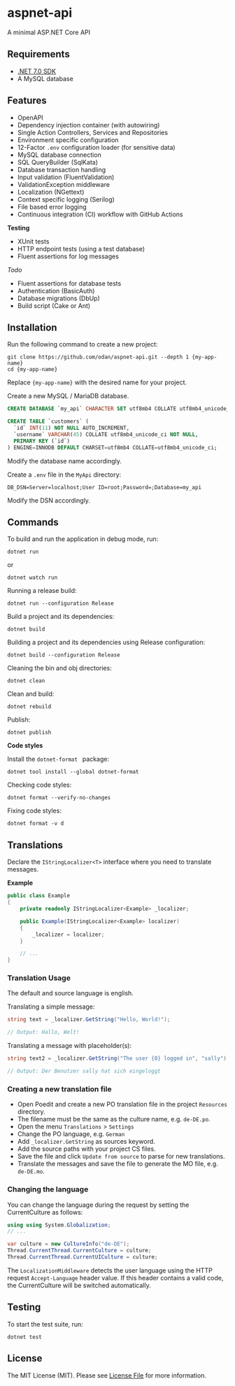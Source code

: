 # aspnet-api

A minimal ASP.NET Core API

## Requirements

* [.NET 7.0 SDK](https://dotnet.microsoft.com/en-us/download/dotnet/7.0)
* A MySQL database

## Features

* OpenAPI
* Dependency injection container (with autowiring)
* Single Action Controllers, Services and Repositories
* Environment specific configuration
* 12-Factor `.env` configuration loader (for sensitive data)
* MySQL database connection
* SQL QueryBuilder (SqlKata)
* Database transaction handling
* Input validation (FluentValidation)
* ValidationException middleware
* Localization (NGettext)
* Context specific logging (Serilog)
* File based error logging
* Continuous integration (CI) workflow with GitHub Actions

**Testing**

* XUnit tests
* HTTP endpoint tests (using a test database)
* Fluent assertions for log messages

*Todo*

* Fluent assertions for database tests 
* Authentication (BasicAuth)
* Database migrations (DbUp)
* Build script (Cake or Ant)

## Installation

Run the following command to create a new project:

```
git clone https://github.com/odan/aspnet-api.git --depth 1 {my-app-name}
cd {my-app-name}
```

Replace `{my-app-name}` with the desired name for your project. 


Create a new MySQL / MariaDB database.

```sql
CREATE DATABASE `my_api` CHARACTER SET utf8mb4 COLLATE utf8mb4_unicode_ci; 

CREATE TABLE `customers` (
  `id` INT(11) NOT NULL AUTO_INCREMENT,
  `username` VARCHAR(45) COLLATE utf8mb4_unicode_ci NOT NULL,
  PRIMARY KEY (`id`)
) ENGINE=INNODB DEFAULT CHARSET=utf8mb4 COLLATE=utf8mb4_unicode_ci;
```

Modify the database name accordingly.

Create a `.env` file in the `MyApi` directory:

```env
DB_DSN=Server=localhost;User ID=root;Password=;Database=my_api
```

Modify the DSN accordingly.

## Commands

To build and run the application in debug mode, run:

```
dotnet run
```

or

```
dotnet watch run
```

Running a release build:

```
dotnet run --configuration Release
```

Build a project and its dependencies:

```
dotnet build
```

Building a project and its dependencies using Release configuration:

```
dotnet build --configuration Release
```

Cleaning the bin and obj directories:

```
dotnet clean
```

Clean and build:

```
dotnet rebuild
```

Publish:

```
dotnet publish
```

**Code styles**

Install the `dotnet-format ` package:

```
dotnet tool install --global dotnet-format 
```

Checking code styles:

```
dotnet format --verify-no-changes
```

Fixing code styles:

```
dotnet format -v d
```

## Translations

Declare the `IStringLocalizer<T>` interface 
where you need to translate messages.

**Example**

```csharp
public class Example
{
    private readonly IStringLocalizer<Example> _localizer;

    public Example(IStringLocalizer<Example> localizer)
    {
        _localizer = localizer;
    }

    // ...
}
```

### Translation Usage

The default and source language is english.

Translating a simple message:

```cs
string text = _localizer.GetString("Hello, World!");

// Output: Hallo, Welt!
```

Translating a message with placeholder(s):

```cs
string text2 = _localizer.GetString("The user {0} logged in", "sally");

// Output: Der Benutzer sally hat sich eingeloggt
```

### Creating a new translation file

* Open Poedit and create a new PO translation file in the project `Resources` directory.
* The filename must be the same as the culture name, e.g. `de-DE.po`.
* Open the menu `Translations` > `Settings`
* Change the PO language, e.g. `German`
* Add `_localizer.GetString` as sources keyword.
* Add the source paths with your project CS files.
* Save the file and click `Update from source` to parse for new translations.
* Translate the messages and save the file to generate the MO file, e.g. `de-DE.mo`.

### Changing the language

You can change the language during the request by setting the CurrentCulture
as follows:

```csharp
using using System.Globalization;
// ...

var culture = new CultureInfo("de-DE");
Thread.CurrentThread.CurrentCulture = culture;
Thread.CurrentThread.CurrentUICulture = culture;
```

The `LocalizationMiddleware` detects the user language using the HTTP request
`Accept-Language` header value. If this header contains a valid code, the 
CurrentCulture will be switched automatically.

## Testing

To start the test suite, run:

```
dotnet test
```

## License

The MIT License (MIT). Please see [License File](LICENSE) for more information.
